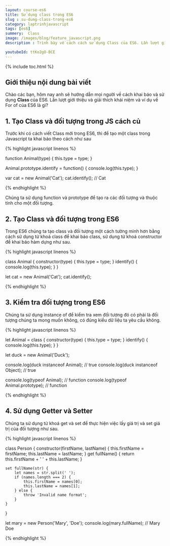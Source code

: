 ```yaml
---
layout: course-es6
title: Sử dụng class trong ES6 
slug : su-dung-class-trong-es6
category: laptrinhjavascript
tags: [es6]
summery:  Class
image: /images/blog/feature_javascript.png
description : Trình bày về cách cách sử dụng Class của ES6. Lần lượt giới thiệu và giải thích khái niệm Class trong của ES6 là gì? 

youtubeId: ttKo2gO-BCE
---
```


{% include toc.html %}

## **Giới thiệu nội dung bài viết**

Chào các bạn, hôm nay anh sẽ hướng dẫn mọi người về  cách khai báo và sử dụng <b>Class </b> của ES6. Lần lượt giới thiệu và giải thích khái niệm và ví dụ về For of của ES6 là gì? 

## **1. Tạo Class và đối tượng trong JS cách củ**


Trước khi có cách viết Class mới trong ES6, thì để tạo một class trong Javascript ta khai báo theo cách như sau

{% highlight javascript  linenos %}

function Animal(type) {
    this.type = type;
}

Animal.prototype.identify = function() {
    console.log(this.type);
}

var cat = new Animal('Cat');
cat.identify(); // Cat

{% endhighlight %}

Chúng ta sử dụng function và prototype để tạo ra các đối tượng và thuộc tính cho một đối tượng.

## **2. Tạo Class và đối tượng trong ES6**

Trong ES6 chúng ta tạo class và đối tượng một cách tường minh hơn bằng cách sử dụng từ khoá class để khai báo class, sử dụng từ khoá constructor để khai báo hàm dựng như sau.

{% highlight javascript  linenos %}

class Animal {
    constructor(type) {
        this.type = type;
    }
    identify() {
        console.log(this.type);
    }
}

let cat = new Animal('Cat');
cat.identify();

{% endhighlight %}

## **3. Kiểm tra đối tượng trong ES6**

Chúng ta sử dụng instance of để kiểm tra xem đối tượng đó có phải là đối tượng chúng ta mong muốn không, có đúng kiểu dữ liệu ta yêu cầu không.


{% highlight javascript  linenos %}

let Animal = class {
    constructor(type) {
        this.type = type;
    }
    identify() {
        console.log(this.type);
    }
}

let duck = new Animal('Duck');

console.log(duck instanceof Animal); // true
console.log(duck instanceof Object); // true

console.log(typeof Animal); // function
console.log(typeof Animal.prototype); // function

{% endhighlight %}


## **4. Sử dụng Getter và Setter**

Chúng ta sử dụng từ khoá get và set để thực hiện việc lấy giá trị và set giá trị của đối tượng như sau.

{% highlight javascript  linenos %}

class Person {
    constructor(firstName, lastName) {
        this.firstName = firstName;
        this.lastName = lastName;
    }
    get fullName() {
        return this.firstName + ' ' + this.lastName;
    }

    set fullName(str) {
        let names = str.split(' ');
        if (names.length === 2) {
            this.firstName = names[0];
            this.lastName = names[1];
        } else {
            throw 'Invalid name format';
        }
    }
}

let mary = new Person('Mary', 'Doe');
console.log(mary.fullName); // Mary Doe


{% endhighlight %}

















